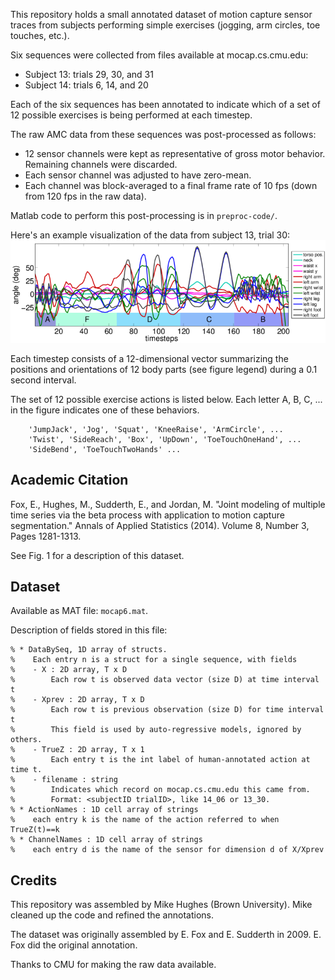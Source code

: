 This repository holds a small annotated dataset of motion capture sensor traces from subjects performing simple exercises (jogging, arm circles, toe touches, etc.).

Six sequences were collected from files available at mocap.cs.cmu.edu:
* Subject 13: trials 29, 30, and 31
* Subject 14: trials 6, 14, and 20

Each of the six sequences has been annotated to indicate which of a set of 12 possible exercises is being performed at each timestep. 

The raw AMC data from these sequences was post-processed as follows:
* 12 sensor channels were kept as representative of gross motor behavior. Remaining channels were discarded.
* Each sensor channel was adjusted to have zero-mean.
* Each channel was block-averaged to a final frame rate of 10 fps (down from 120 fps in the raw data). 

Matlab code to perform this post-processing is in `preproc-code/`.

Here's an example visualization of the data from subject 13, trial 30:
![Subject 13 trial 30](13_30_AnnotatedData.png)

Each timestep consists of a 12-dimensional vector summarizing the positions and orientations of 12 body parts (see figure legend) during a 0.1 second interval. 

The set of 12 possible exercise actions is listed below. Each letter A, B, C, ... in the figure indicates one of these behaviors.
```
    'JumpJack', 'Jog', 'Squat', 'KneeRaise', 'ArmCircle', ...
    'Twist', 'SideReach', 'Box', 'UpDown', 'ToeTouchOneHand', ...
    'SideBend', 'ToeTouchTwoHands' ...
```


Academic Citation
-----

Fox, E., Hughes, M., Sudderth, E., and Jordan, M. "Joint modeling of multiple time series via the beta process with application to motion capture segmentation." Annals of Applied Statistics (2014). Volume 8, Number 3, Pages 1281-1313.

See Fig. 1 for a description of this dataset.


Dataset
-----

Available as MAT file: `mocap6.mat`. 

Description of fields stored in this file:
```
% * DataBySeq, 1D array of structs.
%    Each entry n is a struct for a single sequence, with fields
%    - X : 2D array, T x D
%        Each row t is observed data vector (size D) at time interval t
%    - Xprev : 2D array, T x D
%        Each row t is previous observation (size D) for time interval t
%        This field is used by auto-regressive models, ignored by others.
%    - TrueZ : 2D array, T x 1
%        Each entry t is the int label of human-annotated action at time t.
%    - filename : string
%        Indicates which record on mocap.cs.cmu.edu this came from.
%        Format: <subjectID trialID>, like 14_06 or 13_30.
% * ActionNames : 1D cell array of strings
%    each entry k is the name of the action referred to when TrueZ(t)==k
% * ChannelNames : 1D cell array of strings
%    each entry d is the name of the sensor for dimension d of X/Xprev
```

Credits
-----
This repository was assembled by Mike Hughes (Brown University).
Mike cleaned up the code and refined the annotations.

The dataset was originally assembled by E. Fox and E. Sudderth in 2009.
E. Fox did the original annotation.

Thanks to CMU for making the raw data available.

